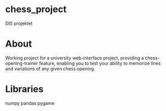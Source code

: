 # chess_project
DIS projektet

# About
Working project for a university web-interface project, providing a chess-opening-trainer feature, 
enabling you to test your ability to memorize lines and variations of any given chess opening.


# Libraries
numpy
pandas
pygame
